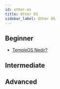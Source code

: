 ```yaml
---
id: other-os
title: Other OS
sidebar_label: Other OS
---
```


## Beginner

- [TempleOS Nedir?](https://suleymanfatih.medium.com/temple-os-nedi%CC%87r-77d493faff5f "TempleOS Nedir?")

## Intermediate

## Advanced
